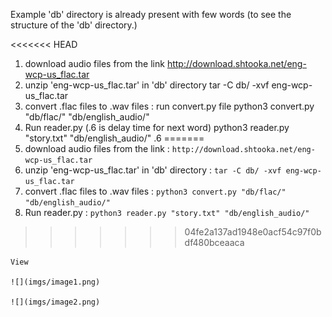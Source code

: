 Example 'db' directory is already present with few words (to see the structure of the 'db' directory.)

<<<<<<< HEAD
1. download audio files from the link
	http://download.shtooka.net/eng-wcp-us_flac.tar
2. unzip 'eng-wcp-us_flac.tar' in 'db' directory
	tar -C db/ -xvf eng-wcp-us_flac.tar
3. convert .flac files to .wav files : run convert.py file
	python3 convert.py "db/flac/" "db/english_audio/"
4. Run reader.py (.6 is delay time for next word)
	python3 reader.py "story.txt" "db/english_audio/" .6
=======
1. download audio files from the link : `http://download.shtooka.net/eng-wcp-us_flac.tar`
2. unzip 'eng-wcp-us_flac.tar' in 'db' directory :  `tar -C db/ -xvf eng-wcp-us_flac.tar`
3. convert .flac files to .wav files : `python3 convert.py "db/flac/" "db/english_audio/"`
4. Run reader.py : `python3 reader.py "story.txt" "db/english_audio/"`
>>>>>>> 04fe2a137ad1948e0acf54c97f0bdf480bceaaca

	View

	![](imgs/image1.png)

	![](imgs/image2.png)
